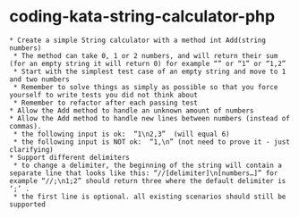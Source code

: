 coding-kata-string-calculator-php
=================================

    * Create a simple String calculator with a method int Add(string numbers)
     * The method can take 0, 1 or 2 numbers, and will return their sum (for an empty string it will return 0) for example “” or “1” or “1,2”
     * Start with the simplest test case of an empty string and move to 1 and two numbers
     * Remember to solve things as simply as possible so that you force yourself to write tests you did not think about
     * Remember to refactor after each passing test
    * Allow the Add method to handle an unknown amount of numbers
    * Allow the Add method to handle new lines between numbers (instead of commas).
     * the following input is ok:  “1\n2,3”  (will equal 6)
     * the following input is NOT ok:  “1,\n” (not need to prove it - just clarifying)
    * Support different delimiters
     * to change a delimiter, the beginning of the string will contain a separate line that looks like this: “//[delimiter]\n[numbers…]” for example “//;\n1;2” should return three where the default delimiter is ‘;’ .
     * the first line is optional. all existing scenarios should still be supported
